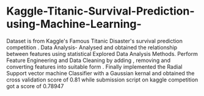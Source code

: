 # Kaggle-Titanic-Survival-Prediction-using-Machine-Learning-
Dataset is from Kaggle's Famous Titanic Disaster's survival prediction competition . Data Analysis- Analysed and obtained the relationship between features using statistical Explored Data Analysis Methods. Perform Feature Engineering and Data Cleaning by adding , removing and converting features into suitable form . Finally implemented the Radial Support vector machine Classifier with a Gaussian kernal and obtained the cross validation score of 0.81 while  submission script on kaggle competition got a score of 0.78947  
